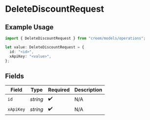 # DeleteDiscountRequest

## Example Usage

```typescript
import { DeleteDiscountRequest } from "creem/models/operations";

let value: DeleteDiscountRequest = {
  id: "<id>",
  xApiKey: "<value>",
};
```

## Fields

| Field              | Type               | Required           | Description        |
| ------------------ | ------------------ | ------------------ | ------------------ |
| `id`               | *string*           | :heavy_check_mark: | N/A                |
| `xApiKey`          | *string*           | :heavy_check_mark: | N/A                |